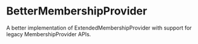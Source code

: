 BetterMembershipProvider
========================

A better implementation of ExtendedMembershipProvider with support for legacy MembershipProvider APIs.

